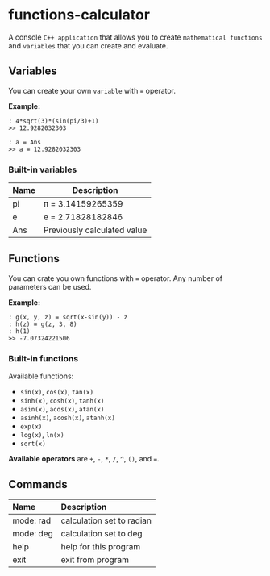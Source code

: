 # functions-calculator

A console `C++ application` that allows you to create `mathematical functions` and `variables` that you can create and evaluate.

## Variables

You can create your own `variable` with `=` operator.

**Example:**
```
: 4*sqrt(3)*(sin(pi/3)+1)
>> 12.9282032303

: a = Ans
>> a = 12.9282032303

```


### Built-in variables


| Name | Description                 |
|:---- | --------------------------- |
| pi   | π = 3.14159265359           |
| e    | e = 2.71828182846           |
| Ans  | Previously calculated value |


## Functions

You can crate you own functions with `=` operator. Any number of parameters can be used.

**Example:**
```
: g(x, y, z) = sqrt(x-sin(y)) - z
: h(z) = g(z, 3, 8)
: h(1)
>> -7.07324221506
```

### Built-in functions
Available functions:
 - `sin(x)`, `cos(x)`, `tan(x)`
 - `sinh(x)`, `cosh(x)`, `tanh(x)`
 - `asin(x)`, `acos(x)`, `atan(x)`
 - `asinh(x)`, `acosh(x)`, `atanh(x)`
 - `exp(x)`
 - `log(x)`, `ln(x)`
 - `sqrt(x)`

**Available operators** are `+`, `-`, `*`, `/`, `^`, `()`, and `=`.


## Commands
| Name | Description |
|:---- |:----------- |
| mode: rad | calculation set to radian |
| mode: deg | calculation set to deg    |
| help      | help for this program     |
| exit      | exit from program         |
